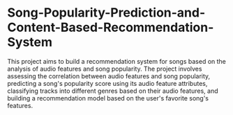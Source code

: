 # Song-Popularity-Prediction-and-Content-Based-Recommendation-System
This project aims to build a recommendation system for songs based on the
analysis of audio features and song popularity. The project involves assessing the correlation
between audio features and song popularity, predicting a song's popularity score using its audio
feature attributes, classifying tracks into different genres based on their audio features, and
building a recommendation model based on the user's favorite song's features.
